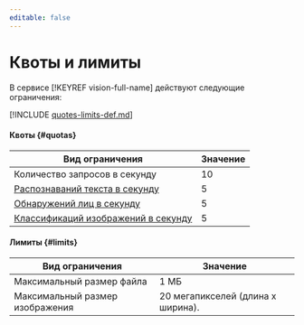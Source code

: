 ```yaml
---
editable: false
---
```


# Квоты и лимиты

В сервисе [!KEYREF vision-full-name] действуют следующие ограничения:

[!INCLUDE [quotes-limits-def.md](../../_includes/quotes-limits-def.md)]

#### Квоты {#quotas}
Вид ограничения | Значение
----- | -----
Количество запросов в секунду | 10
[Распознаваний текста в секунду](ocr/index.md) | 5
[Обнаружений лиц в секунду](face-detection/index.md) | 5
[Классификаций изображений в секунду](classification/index.md) | 5


#### Лимиты {#limits}

Вид ограничения | Значение
----- | -----
Максимальный размер файла | 1 МБ
Максимальный размер изображения | 20 мегапикселей (длина x ширина).